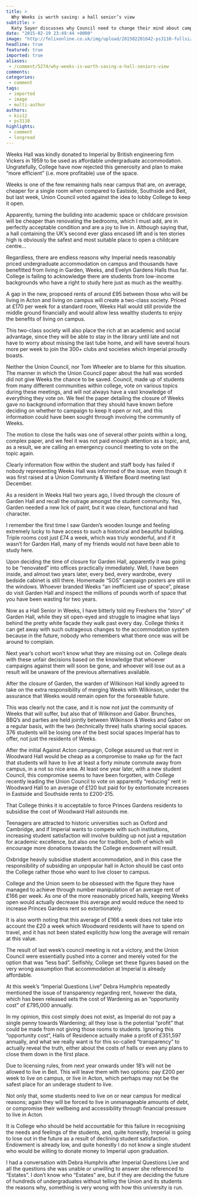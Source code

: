 ```yaml
---
title: >
  Why Weeks is worth saving: a hall senior’s view
subtitle: >
  Katy Sayer discusses why Council need to change their mind about campaigning against closing Weeks
date: "2015-02-19 23:49:44 +0000"
image: "http://felixonline.co.uk/img/upload/201502201642-ps3110-fullsizerender.jpg"
headline: true
featured: true
imported: true
aliases:
 - /comment/5274/why-weeks-is-worth-saving-a-hall-seniors-view
comments:
categories:
 - comment
tags:
 - imported
 - image
 - multi-author
authors:
 - kis12
 - ps3110
highlights:
 - comment
 - longread
---
```


Weeks Hall was kindly donated to Imperial by British engineering firm Vickers in 1959 to be used as affordable undergraduate accommodation. Ungratefully, College have now rejected this generosity and plan to make “more efficient” (i.e. more profitable) use of the space.

Weeks is one of the few remaining halls near campus that are, on average, cheaper for a single room when compared to Eastside, Southside and Beit, but last week, Union Council voted against the idea to lobby College to keep it open.

Apparently, turning the building into academic space or childcare provision will be cheaper than renovating the bedrooms, which I must add, are in perfectly acceptable condition and are a joy to live in. Although saying that, a hall containing the UK’s second ever glass encased lift and is ten stories high is obviously the safest and most suitable place to open a childcare centre...

Regardless, there are endless reasons why Imperial needs reasonably priced undergraduate accommodation on campus and thousands have benefitted from living in Garden, Weeks, and Evelyn Gardens Halls thus far. College is failing to acknowledge there are students from low-income backgrounds who have a right to study here just as much as the wealthy.

A gap in the new, proposed rents of around £95 between those who will be living in Acton and living on campus will create a two-class society. Priced at £170 per week for a standard room, Weeks Hall would still provide the middle ground financially and would allow less wealthy students to enjoy the benefits of living on campus.

This two-class society will also place the rich at an academic and social advantage, since they will be able to stay in the library until late and not have to worry about missing the last tube home, and will have several hours more per week to join the 300+ clubs and societies which Imperial proudly boasts.

Neither the Union Council, nor Tom Wheeler are to blame for this situation. The manner in which the Union Council paper about the hall was worded did not give Weeks the chance to be saved. Council, made up of students from many different communities within college, vote on various topics during these meetings, and will not always have a vast knowledge of everything they vote on. We feel the paper detailing the closure of Weeks gave no background information that they should have known before deciding on whether to campaign to keep it open or not, and this information could have been sought through involving the community of Weeks.

The motion to close the halls was one of several other points within a long, complex paper, and we feel it was not paid enough attention as a topic, and, as a result, we are calling an emergency council meeting to vote on the topic again.

Clearly information flow within the student and staff body has failed if nobody representing Weeks Hall was informed of the issue, even though it was first raised at a Union Community & Welfare Board meeting last December.

As a resident in Weeks Hall two years ago, I lived through the closure of Garden Hall and recall the outrage amongst the student community. Yes, Garden needed a new lick of paint, but it was clean, functional and had character.

I remember the first time I saw Garden’s wooden lounge and feeling extremely lucky to have access to such a historical and beautiful building. Triple rooms cost just £74 a week, which was truly wonderful, and if it wasn’t for Garden Hall, many of my friends would not have been able to study here.

Upon deciding the time of closure for Garden Hall, apparently it was going to be “renovated” into offices practically immediately. Well, I have been inside, and almost two years later, every bed, every wardrobe, every bedside cabinet is still there. Homemade “SOS” campaign posters are still in the windows. Whoever branded Weeks “an inefficient use of space”, please do visit Garden Hall and inspect the millions of pounds worth of space that you have been wasting for two years.

Now as a Hall Senior in Weeks, I have bitterly told my Freshers the “story” of Garden Hall, while they sit open-eyed and struggle to imagine what lays behind the pretty white façade they walk past every day. College thinks it can get away with such outrageous changes to the accommodation system because in the future, nobody who remembers what there once was will be around to complain.

Next year’s cohort won’t know what they are missing out on. College deals with these unfair decisions based on the knowledge that whoever campaigns against them will soon be gone, and whoever will lose out as a result will be unaware of the previous alternatives available.

After the closure of Garden, the warden of Wilkinson Hall kindly agreed to take on the extra responsibility of merging Weeks with Wilkinson, under the assurance that Weeks would remain open for the forseeable future.

This was clearly not the case, and it is now not just the community of Weeks that will suffer, but also that of Wilkinson and Gabor. Brunches, BBQ’s and parties are held jointly between Wilkinson & Weeks and Gabor on a regular basis, with the two (technically three) halls sharing social spaces. 376 students will be losing one of the best social spaces Imperial has to offer, not just the residents of Weeks.

After the initial Against Acton campaign, College assured us that rent in Woodward Hall would be cheap as a compromise to make up for the fact that students will have to live at least a forty minute commute away from campus, in a not so nice area. At least one year later, with a new student Council, this compromise seems to have been forgotten, with College recently leading the Union Council to vote on apparently “reducing” rent in Woodward Hall to an average of £120 but paid for by extortionate increases in Eastside and Southside rents to £200-215.

That College thinks it is acceptable to force Princes Gardens residents to subsidise the cost of Woodward Hall astounds me.

Teenagers are attracted to historic universities such as Oxford and Cambridge, and if Imperial wants to compete with such institutions, increasing student satisfaction will involve building up not just a reputation for academic excellence, but also one for tradition, both of which will encourage more donations towards the College endowment will result.

Oxbridge heavily subsidise student accommodation, and in this case the responsibility of subsiding an unpopular hall in Acton should be cast onto the College rather those who want to live closer to campus.

College and the Union seem to be obsessed with the figure they have managed to achieve through number manipulation of an average rent of £166 per week. As one of the more reasonably priced halls, keeping Weeks open would actually decrease this average and would reduce the need to increase Princes Gardens rent so extortionately.

It is also worth noting that this average of £166 a week does not take into account the £20 a week which Woodward residents will have to spend on travel, and it has not been stated explicitly how long the average will remain at this value.

The result of last week’s council meeting is not a victory, and the Union Council were essentially pushed into a corner and merely voted for the option that was “less bad”. Selfishly, College set these figures based on the very wrong assumption that accommodation at Imperial is already affordable.

At this week’s “Imperial Questions Live” Debra Humphris repeatedly mentioned the issue of transparency regarding rent, however the data, which has been released sets the cost of Wardening as an “opportunity cost” of £795,000 annually.

In my opinion, this cost simply does not exist, as Imperial do not pay a single penny towards Wardening; all they lose is the potential “profit” that could be made from not giving those rooms to students. Ignoring this “opportunity cost”, Halls of Residence actually make a profit of £351,597 annually, and what we really want is for this so-called “transparency” to actually reveal the truth, either about the costs of halls or even any plans to close them down in the first place.

Due to licensing rules, from next year onwards under 18’s will not be allowed to live in Beit. This will leave them with two options: pay £200 per week to live on campus, or live in Acton, which perhaps may not be the safest place for an underage student to live.

Not only that, some students need to live on or near campus for medical reasons; again they will be forced to live in unmanageable amounts of debt, or compromise their wellbeing and accessibility through financial pressure to live in Acton.

It is College who should be held accountable for this failure in recognising the needs and feelings of the students, and, quite honestly, Imperial is going to lose out in the future as a result of declining student satisfaction. Endowment is already low, and quite honestly I do not know a single student who would be willing to donate money to Imperial upon graduation.

I had a conversation with Debra Humphris after Imperial Questions Live and all the questions she was unable or unwilling to answer she referenced to “Estates”. I don’t know who “Estates” are, but if they are deciding the future of hundreds of undergraduates without telling the Union and its students the reasons why, something is very wrong with how this university is run.
